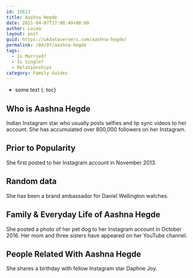 ```yaml
---
id: 15613
title: Aashna Hegde
date: 2021-04-07T17:00:49+00:00
author: Laima
layout: post
guid: https://ukdataservers.com/aashna-hegde/
permalink: /04/07/aashna-hegde
tags:
  - Is Married?
  - Is Single?
  - Relationships
category: Family Guides
---
```


* some text
{: toc}


## Who is Aashna Hegde
                  
                  
                  
Indian Instagram star who usually posts selfies and lip sync videos to her account. She has accumulated over 800,000 followers on her Instagram. 
                  
              
            
              
            
                
                
                
## Prior to Popularity
                  
                  
                  
She first posted to her Instagram account in November 2013. 
                  
              
            
              
            
                
                
                
## Random data
                  
                  
                  
She has been a brand ambassador for Daniel Wellington watches. 
                  
              
            
              
            
                
                
                
## Family & Everyday Life of Aashna Hegde
                  
                  
                  
She posted a photo of her pet dog to her Instagram account in October 2016. Her mom and three sisters have appeared on her YouTube channel.
                  
              
            
              
            
                
                
                
## People Related With Aashna Hegde
                  
                  
                  
She shares a birthday with fellow Instagram star Daphne Joy. 
                  
              
            
              
            
                
              
            
              
              
            
            
              
            
          
          
          